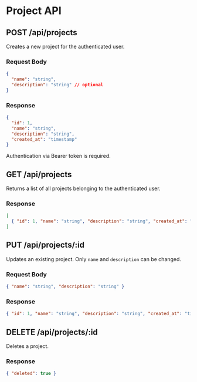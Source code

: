 # Project API

## POST /api/projects
Creates a new project for the authenticated user.

### Request Body
```json
{
  "name": "string",
  "description": "string" // optional
}
```

### Response
```json
{
  "id": 1,
  "name": "string",
  "description": "string",
  "created_at": "timestamp"
}
```

Authentication via Bearer token is required.

## GET /api/projects
Returns a list of all projects belonging to the authenticated user.

### Response
```json
[
  { "id": 1, "name": "string", "description": "string", "created_at": "timestamp" }
]
```

## PUT /api/projects/:id
Updates an existing project. Only `name` and `description` can be changed.

### Request Body
```json
{ "name": "string", "description": "string" }
```

### Response
```json
{ "id": 1, "name": "string", "description": "string", "created_at": "timestamp" }
```

## DELETE /api/projects/:id
Deletes a project.

### Response
```json
{ "deleted": true }
```
